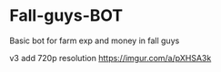 # Fall-guys-BOT

Basic bot for farm exp and money in fall guys 

v3 add 720p resolution
https://imgur.com/a/pXHSA3k

